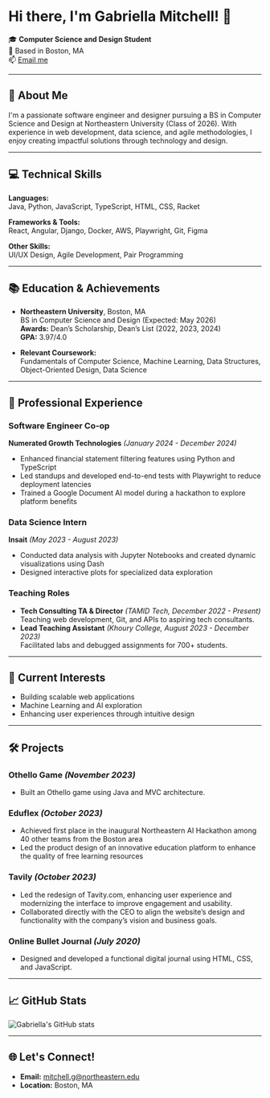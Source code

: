 # Hi there, I'm Gabriella Mitchell! 👋

🎓 **Computer Science and Design Student**  
📍 Based in Boston, MA  
📫 [Email me](mailto:mitchell.g@northeastern.edu)

---

## 🌟 About Me

I'm a passionate software engineer and designer pursuing a BS in Computer Science and Design at Northeastern University (Class of 2026). With experience in web development, data science, and agile methodologies, I enjoy creating impactful solutions through technology and design.

---

## 💻 Technical Skills

**Languages:**  
Java, Python, JavaScript, TypeScript, HTML, CSS, Racket  

**Frameworks & Tools:**  
React, Angular, Django, Docker, AWS, Playwright, Git, Figma  

**Other Skills:**  
UI/UX Design, Agile Development, Pair Programming

---

## 📚 Education & Achievements

- **Northeastern University**, Boston, MA  
  BS in Computer Science and Design (Expected: May 2026)  
  **Awards:** Dean’s Scholarship, Dean’s List (2022, 2023, 2024)  
  **GPA:** 3.97/4.0  

- **Relevant Coursework:**  
  Fundamentals of Computer Science, Machine Learning, Data Structures, Object-Oriented Design, Data Science  

---

## 🏢 Professional Experience

### **Software Engineer Co-op**  
**Numerated Growth Technologies** *(January 2024 - December 2024)*  
- Enhanced financial statement filtering features using Python and TypeScript  
- Led standups and developed end-to-end tests with Playwright to reduce deployment latencies  
- Trained a Google Document AI model during a hackathon to explore platform benefits  

### **Data Science Intern**  
**Insait** *(May 2023 - August 2023)*  
- Conducted data analysis with Jupyter Notebooks and created dynamic visualizations using Dash  
- Designed interactive plots for specialized data exploration  

### **Teaching Roles**  
- **Tech Consulting TA & Director** *(TAMID Tech, December 2022 - Present)*  
  Teaching web development, Git, and APIs to aspiring tech consultants.  
- **Lead Teaching Assistant** *(Khoury College, August 2023 - December 2023)*  
  Facilitated labs and debugged assignments for 700+ students.  

---

## 🌱 Current Interests

- Building scalable web applications  
- Machine Learning and AI exploration  
- Enhancing user experiences through intuitive design  

---

## 🛠️ Projects

### **Othello Game** *(November 2023)*  
- Built an Othello game using Java and MVC architecture.
  
### **Eduflex** *(October 2023)* 
- Achieved first place in the inaugural Northeastern AI Hackathon among 40 other teams from the Boston area
- Led the product design of an innovative education platform to enhance the quality of free learning resources

### **Tavily** *(October 2023)* 
- Led the redesign of Tavity.com, enhancing user experience and modernizing the interface to improve engagement and usability.
- Collaborated directly with the CEO to align the website’s design and functionality with the company’s vision and business goals.
  
### **Online Bullet Journal** *(July 2020)*  
- Designed and developed a functional digital journal using HTML, CSS, and JavaScript.  

---

## 📈 GitHub Stats

![Gabriella's GitHub stats](https://github-readme-stats.vercel.app/api?username=gabimitchell4&show_icons=true&theme=radical)


---

## 🌐 Let's Connect!

- **Email:** [mitchell.g@northeastern.edu](mailto:mitchell.g@northeastern.edu)  
- **Location:** Boston, MA  
